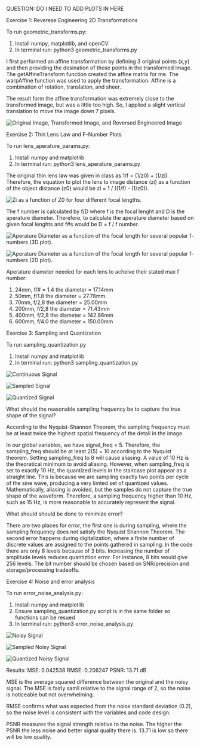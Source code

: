 QUESTION: DO I NEED TO ADD PLOTS IN HERE

Exercise 1: Reverese Engineering 2D Transformations

To run geometric_transforms.py: 
1) Install numpy, matplotlib, and openCV
2) In terminal run: python3 geometric_transforms.py 

I first performed an affine transformation by defining 3 original points (x,y) and then providing the desination of those points in the transformed image. The getAffineTransform function created the affine matrix for me. The warpAffine function was used to apply the transformation. Affine is a combination of rotation, translation, and sheer. 

The result form the affine transformation was extremely close to the transformed image, but was a little too high. So, I applied a slight vertical translation to move the image down 7 pixels. 

![Original Image, Transformed Image, and Reversed Engineered Image](readme_images/exercise1.png)

Exercise 2: Thin Lens Law and F-Number Plots 

To run lens_aperature_params.py: 
1) Install numpy and matplotlib
2) In terminal run: python3 lens_aperature_params.py

The original thin lens law was given in class as 1/f = (1/z0) + (1/zi). Therefore, the equation to plot the lens to image distance (zi) as a function of the object distance (z0) would be zi = 1 / ((1/f) - (1/z0)).

![Zi as a function of Z0 for four different focal lengths.](readme_images/camera_parameters_1.png)

The f number is calculated by f/D where f is the focal lenght and D is the aperature diameter. Therefore, to calculate the aperature diameter based on given focal lenghts and f#s would be D = f / f number. 

![Aperature Diameter as a function of the focal length for several popular f-numbers (3D plot).](readme_images/3d_plot.png)

![Aperature Diameter as a function of the focal length for several popular f-numbers (2D plot).](readme_images/aperature_diameter.png)

Aperature diameter needed for each lens to acheive their stated max f number: 
1) 24mm, f/# = 1.4 the diameter = 17.14mm
2)  50mm, f/1.8 the diameter = 27.78mm
3)  70mm, f/2,8 the diameter = 25.00mm
4) 200mm, f/2,8 the diameter = 71.43mm
5)  400mm, f/2,8 the diameter = 142.86mm
6)  600mm, f/4.0 the diameter = 150.00mm

Exercise 3: Sampling and Quantization 

To run sampling_quantization.py
1) Install numpy and matplotlib 
2) In terminal run: python3 sampling_quantization.py

![Continuous Signal](readme_images/cont_signal.png)

![Sampled Signal](readme_images/sampled_signal.png)

![Quantized Signal](readme_images/quantized_signal.png)

What should the reasonable sampling frequency be to capture the true shape of the signal?

According to the Nyquist-Shannon Theorem, the sampling frequency must be at least twice the highest spatial frequency of the detail in the image. 

In our global variables, we have signal_freq = 5. Therefore, the sampling_freq should be at least 2(5) = 10 according to the Nyquist theorem. Setting sampling_freq to 8 will cause aliasing. A value of 10 Hz is the theoretical minimum to avoid aliasing. However, when sampling_freq is set to exactly 10 Hz, the quantized levels in the staircase plot appear as a straight line. This is because we are sampling exactly two points per cycle of the sine wave, producing a very limted set of quantized values. Mathematically, aliasing is avoided, but the samples do not capture the true shape of the waveform. Therefore, a sampling frequency higher than 10 Hz, such as 15 Hz, is more reasonable to accurately represent the signal. 

What should should be done to minimize error?

There are two places for error, the first one is during sampling, where the sampling frequency does not satisfy the Nyquist Shannon Theorem. The second error happens during digitalization, where a finite number of discrete values are assigned to the points gathered in sampling. In the code there are only 8 levels because of 3 bits. Increasing the number of amplitude levels reduces quantiztion error. For instance, 8 bits would give 256 levels. The bit number should be chosen based on SNR/precision and storage/processing tradeoffs. 

Exercise 4: Noise and error analysis 

To run error_noise_analysis.py: 
1) Install numpy and matplotlib
2) Ensure sampling_quantization.py script is in the same folder so functions can be resued 
3) In terminal run: python3 error_noise_analysis.py

![Noisy Signal](readme_images/noisy_signal.png)

![Sampled Noisy Signal](readme_images/noisy_sample.png)

![Quantized Noisy Signal](readme_images/quantized_signal.png)

Results: 
MSE: 0.042538
RMSE: 0.206247
PSNR: 13.71 dB

MSE is the average squared difference between the original and the noisy signal. The MSE is fairly samll relative to the signal range of 2, so the noise is noticeable but not overwhelming. 

RMSE confirms what was expected from the noise standard deviation (0.2), so the noise level is consistent with the variables and code design. 

PSNR measures the signal strength relative to the noise. The higher the PSNR the less noise and better signal quality there is. 13.71 is low so there will be low quality. 